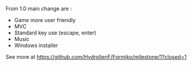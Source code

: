 From 1.0 main change are :
- Game more user friendly
- MVC
- Standard key use (escape, enter)
- Music
- Windows installer

See more at https://github.com/HydrolienF/Formiko/milestone/1?closed=1
